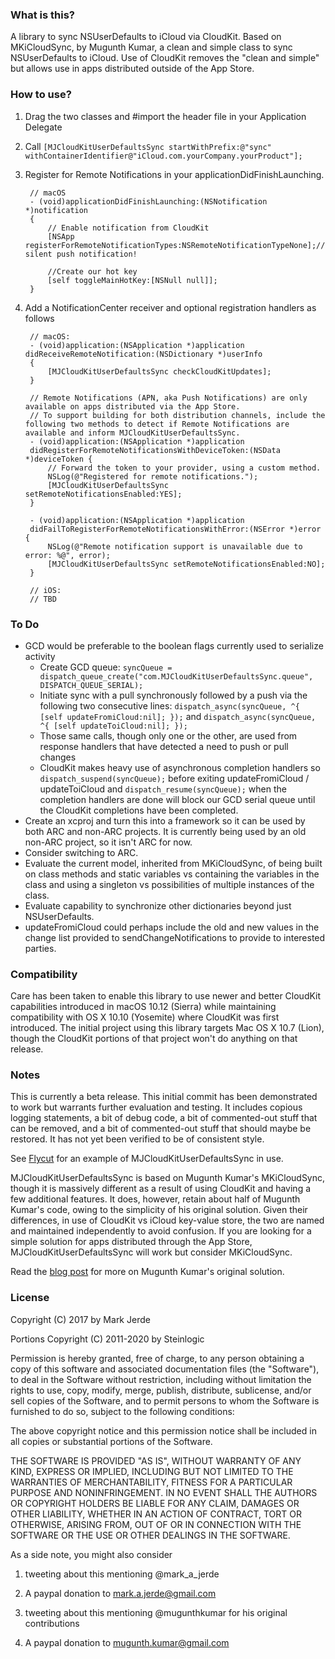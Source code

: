 ### What is this?
A library to sync NSUserDefaults to iCloud via CloudKit.  Based on MKiCloudSync,
by Mugunth Kumar, a clean and simple class to sync NSUserDefaults to iCloud.
Use of CloudKit removes the "clean and simple" but allows use in apps
distributed outside of the App Store.

### How to use?
1. Drag the two classes and #import the header file in your Application Delegate
2. Call `[MJCloudKitUserDefaultsSync startWithPrefix:@"sync" withContainerIdentifier@"iCloud.com.yourCompany.yourProduct"];`
3. Register for Remote Notifications in your applicationDidFinishLaunching.

        // macOS
        - (void)applicationDidFinishLaunching:(NSNotification *)notification
        {
        	// Enable notification from CloudKit
        	[NSApp registerForRemoteNotificationTypes:NSRemoteNotificationTypeNone];// silent push notification!
        
        	//Create our hot key
        	[self toggleMainHotKey:[NSNull null]];
        }
4. Add a NotificationCenter receiver and optional registration handlers as follows

        // macOS:
        - (void)application:(NSApplication *)application didReceiveRemoteNotification:(NSDictionary *)userInfo
        {
        	[MJCloudKitUserDefaultsSync checkCloudKitUpdates];
        }
        
        // Remote Notifications (APN, aka Push Notifications) are only available on apps distributed via the App Store.
        // To support building for both distribution channels, include the following two methods to detect if Remote Notifications are available and inform MJCloudKitUserDefaultsSync.
        - (void)application:(NSApplication *)application
        didRegisterForRemoteNotificationsWithDeviceToken:(NSData *)deviceToken {
        	// Forward the token to your provider, using a custom method.
        	NSLog(@"Registered for remote notifications.");
        	[MJCloudKitUserDefaultsSync setRemoteNotificationsEnabled:YES];
        }
        
        - (void)application:(NSApplication *)application
        didFailToRegisterForRemoteNotificationsWithError:(NSError *)error {
        	NSLog(@"Remote notification support is unavailable due to error: %@", error);
        	[MJCloudKitUserDefaultsSync setRemoteNotificationsEnabled:NO];
        }

        // iOS:
        // TBD

### To Do
* GCD would be preferable to the boolean flags currently used to serialize activity
	* Create GCD queue: ```syncQueue = dispatch_queue_create("com.MJCloudKitUserDefaultsSync.queue", DISPATCH_QUEUE_SERIAL);```
	* Initiate sync with a pull synchronously followed by a push via the following two consecutive lines: ```dispatch_async(syncQueue, ^{ [self updateFromiCloud:nil]; });``` and ```dispatch_async(syncQueue, ^{ [self updateToiCloud:nil]; });```
	* Those same calls, though only one or the other, are used from response handlers that have detected a need to push or pull changes
	* CloudKit makes heavy use of asynchronous completion handlers so ```dispatch_suspend(syncQueue);``` before exiting updateFromiCloud / updateToiCloud and ```dispatch_resume(syncQueue);``` when the completion handlers are done will block our GCD serial queue until the CloudKit completions have been completed.
* Create an xcproj and turn this into a framework so it can be used by both ARC and non-ARC projects.  It is currently being used by an old non-ARC project, so it isn't ARC for now.
* Consider switching to ARC.
* Evaluate the current model, inherited from MKiCloudSync, of being built on class methods and static variables vs containing the variables in the class and using a singleton vs possibilities of multiple instances of the class.
* Evaluate capability to synchronize other dictionaries beyond just NSUserDefaults.
* updateFromiCloud could perhaps include the old and new values in the change list provided to sendChangeNotifications to provide to interested parties.

### Compatibility
Care has been taken to enable this library to use newer and better CloudKit capabilities introduced in macOS 10.12 (Sierra) while maintaining compatibility with OS X 10.10 (Yosemite) where CloudKit was first introduced.  The initial project using this library targets Mac OS X 10.7 (Lion), though the CloudKit portions of that project won't do anything on that release.

### Notes
This is currently a beta release.  This initial commit has been demonstrated to
work but warrants further evaluation and testing.  It includes copious logging
statements, a bit of debug code, a bit of commented-out stuff that can be
removed, and a bit of commented-out stuff that should maybe be restored.  It has
not yet been verified to be of consistent style.

See [Flycut](http://github.com/MarkJerde/Flycut) for an example of
MJCloudKitUserDefaultsSync in use.

MJCloudKitUserDefaultsSync is based on Mugunth Kumar's MKiCloudSync, though it
is massively different as a result of using CloudKit and having a few additional
features.  It does, however, retain about half of Mugunth Kumar's code, owing to
the simplicity of his original solution.  Given their differences, in use of
CloudKit vs iCloud key-value store, the two are named and maintained
independently to avoid confusion.  If you are looking for a simple solution for
apps distributed through the App Store, MJCloudKitUserDefaultsSync will work but
consider MKiCloudSync.

Read the [blog post](http://blog.mugunthkumar.com/coding/ios-code-mkicloudsync-sync-your-nsuserdefaults-to-icloud-with-a-single-line-of-code) for more on Mugunth Kumar's original solution.
### License
Copyright (C) 2017 by Mark Jerde

Portions Copyright (C) 2011-2020 by Steinlogic

Permission is hereby granted, free of charge, to any person obtaining a copy
of this software and associated documentation files (the "Software"), to deal
in the Software without restriction, including without limitation the rights
to use, copy, modify, merge, publish, distribute, sublicense, and/or sell
copies of the Software, and to permit persons to whom the Software is
furnished to do so, subject to the following conditions:

The above copyright notice and this permission notice shall be included in
all copies or substantial portions of the Software.

THE SOFTWARE IS PROVIDED "AS IS", WITHOUT WARRANTY OF ANY KIND, EXPRESS OR
IMPLIED, INCLUDING BUT NOT LIMITED TO THE WARRANTIES OF MERCHANTABILITY,
FITNESS FOR A PARTICULAR PURPOSE AND NONINFRINGEMENT. IN NO EVENT SHALL THE
AUTHORS OR COPYRIGHT HOLDERS BE LIABLE FOR ANY CLAIM, DAMAGES OR OTHER
LIABILITY, WHETHER IN AN ACTION OF CONTRACT, TORT OR OTHERWISE, ARISING FROM,
OUT OF OR IN CONNECTION WITH THE SOFTWARE OR THE USE OR OTHER DEALINGS IN
THE SOFTWARE.

As a side note, you might also consider

1) tweeting about this mentioning @mark_a_jerde

2) A paypal donation to mark.a.jerde@gmail.com

3) tweeting about this mentioning @mugunthkumar for his original contributions

4) A paypal donation to mugunth.kumar@gmail.com

